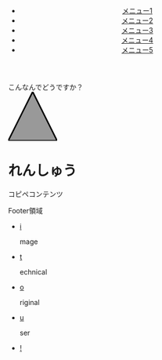 <html lang="ja">
<head>
<link href="style.css" rel="style.css">
<header>
  <nav id="global-nav">
    <ul>
      <li><a href="#">メニュー1</a></li>
      <li><a href="#">メニュー2</a></li>
      <li><a href="#">メニュー3</a></li>
      <li><a href="#">メニュー4</a></li>
      <li><a href="#">メニュー5</a></li>
    </ul>
  </nav>
</header>
  <meta charset="UTF-8">
  <title>HTML </title>
<path id="textpath"
d="m 20 60 c 40,20 260,20 280,60"
stroke="block" fill="none"/>
<text font-size="20" dy="#textpath">
<textpath xlink:href="#textpath">
こんなんでどうですか？
</textpath>
</text>
  <link rel="stylesheet" href="style.css">
  <script type="text/javascript" src="sample.js"></script>
</head>
<body>
  <div class="header"><svg width="100" height="100">
    <path d="M50 0 L0 100 L100 100 Z" style="fill:#999;stroke:black;stroke-width:3"></path>
</svg>
</div>
  <div class="main">
    <h1>れんしゅう</h1>
    <p>コピペコンテンツ</p>
      </div>
  <div class="footer">
    <span>Footer領域</span>
      </div>
</body>
<footer>
<nav id="global-nav">
    <ul>
      <li><a href="#">i</a><p>mage</p></li>
      <li><a href="#">t</a><p>echnical</p></li>
      <li><a href="#">o</a><p>riginal</p></li>
      <li><a href="#">u</a><p>ser</p></li>
      <li><a href="#">!</a></li>
    </ul>
  </nav>
</footer>
</html>
